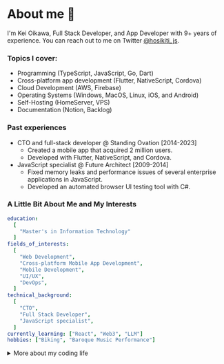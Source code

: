 # About me 👋

I'm Kei Oikawa, Full Stack Developer, and App Developer with 9+ years of experience.
You can reach out to me on Twitter [@hosikiti_js](https://twitter.com/hosikiti_js).

### Topics I cover:

- Programming (TypeScript, JavaScript, Go, Dart)
- Cross-platform app development (Flutter, NativeScript, Cordova)
- Cloud Development (AWS, Firebase)
- Operating Systems (Windows, MacOS, Linux, iOS, and Android)
- Self-Hosting (HomeServer, VPS)
- Documentation (Notion, Backlog)

### Past experiences

- CTO and full-stack developer @ Standing Ovation [2014-2023]
  - Created a mobile app that acquired 2 million users.
  - Developed with Flutter, NativeScript, and Cordova.
- JavaScript specialist @ Future Architect [2009-2014]
  - Fixed memory leaks and performance issues of several enterprise applications in JavaScript.
  - Developed an automated browser UI testing tool with C#.

### A Little Bit About Me and My Interests

```yaml
education:
  [
    "Master's in Information Technology"
  ]
fields_of_interests:
  [
    "Web Development",
    "Cross-platform Mobile App Development",
    "Mobile Development",
    "UI/UX",
    "DevOps",
  ]
technical_background:
  [
    "CTO",
    "Full Stack Developer",
    "JavaScript specialist",
  ]
currently_learning: ["React", "Web3", "LLM"]
hobbies: ["Biking", "Baroque Music Performance"]
```

<details>
<summary>More about my coding life</summary>
<br />

![Top Langs](https://github-readme-stats.vercel.app/api/top-langs/?username=hosikiti&layout=compact&hide=css,HTML)
</details>
